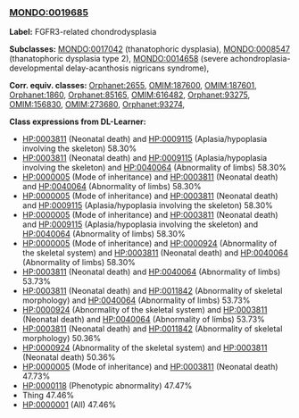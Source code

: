 
### [MONDO:0019685](http://purl.obolibrary.org/obo/MONDO_0019685)
**Label:** FGFR3-related chondrodysplasia

**Subclasses:** [MONDO:0017042](http://purl.obolibrary.org/obo/MONDO_0017042) (thanatophoric dysplasia), [MONDO:0008547](http://purl.obolibrary.org/obo/MONDO_0008547) (thanatophoric dysplasia type 2), [MONDO:0014658](http://purl.obolibrary.org/obo/MONDO_0014658) (severe achondroplasia-developmental delay-acanthosis nigricans syndrome), 

**Corr. equiv. classes:** [Orphanet:2655](http://www.orpha.net/ORDO/Orphanet_2655), [OMIM:187600](http://purl.obolibrary.org/obo/OMIM_187600), [OMIM:187601](http://purl.obolibrary.org/obo/OMIM_187601), [Orphanet:1860](http://www.orpha.net/ORDO/Orphanet_1860), [Orphanet:85165](http://www.orpha.net/ORDO/Orphanet_85165), [OMIM:616482](http://purl.obolibrary.org/obo/OMIM_616482), [Orphanet:93275](http://www.orpha.net/ORDO/Orphanet_93275), [OMIM:156830](http://purl.obolibrary.org/obo/OMIM_156830), [OMIM:273680](http://purl.obolibrary.org/obo/OMIM_273680), [Orphanet:93274](http://www.orpha.net/ORDO/Orphanet_93274), 

**Class expressions from DL-Learner:**

- [HP:0003811](http://purl.obolibrary.org/obo/HP_0003811) (Neonatal death) and [HP:0009115](http://purl.obolibrary.org/obo/HP_0009115) (Aplasia/hypoplasia involving the skeleton) 58.30%
- [HP:0003811](http://purl.obolibrary.org/obo/HP_0003811) (Neonatal death) and [HP:0009115](http://purl.obolibrary.org/obo/HP_0009115) (Aplasia/hypoplasia involving the skeleton) and [HP:0040064](http://purl.obolibrary.org/obo/HP_0040064) (Abnormality of limbs) 58.30%
- [HP:0000005](http://purl.obolibrary.org/obo/HP_0000005) (Mode of inheritance) and [HP:0003811](http://purl.obolibrary.org/obo/HP_0003811) (Neonatal death) and [HP:0040064](http://purl.obolibrary.org/obo/HP_0040064) (Abnormality of limbs) 58.30%
- [HP:0000005](http://purl.obolibrary.org/obo/HP_0000005) (Mode of inheritance) and [HP:0003811](http://purl.obolibrary.org/obo/HP_0003811) (Neonatal death) and [HP:0009115](http://purl.obolibrary.org/obo/HP_0009115) (Aplasia/hypoplasia involving the skeleton) 58.30%
- [HP:0000005](http://purl.obolibrary.org/obo/HP_0000005) (Mode of inheritance) and [HP:0003811](http://purl.obolibrary.org/obo/HP_0003811) (Neonatal death) and [HP:0009115](http://purl.obolibrary.org/obo/HP_0009115) (Aplasia/hypoplasia involving the skeleton) and [HP:0040064](http://purl.obolibrary.org/obo/HP_0040064) (Abnormality of limbs) 58.30%
- [HP:0000005](http://purl.obolibrary.org/obo/HP_0000005) (Mode of inheritance) and [HP:0000924](http://purl.obolibrary.org/obo/HP_0000924) (Abnormality of the skeletal system) and [HP:0003811](http://purl.obolibrary.org/obo/HP_0003811) (Neonatal death) and [HP:0040064](http://purl.obolibrary.org/obo/HP_0040064) (Abnormality of limbs) 58.30%
- [HP:0003811](http://purl.obolibrary.org/obo/HP_0003811) (Neonatal death) and [HP:0040064](http://purl.obolibrary.org/obo/HP_0040064) (Abnormality of limbs) 53.73%
- [HP:0003811](http://purl.obolibrary.org/obo/HP_0003811) (Neonatal death) and [HP:0011842](http://purl.obolibrary.org/obo/HP_0011842) (Abnormality of skeletal morphology) and [HP:0040064](http://purl.obolibrary.org/obo/HP_0040064) (Abnormality of limbs) 53.73%
- [HP:0000924](http://purl.obolibrary.org/obo/HP_0000924) (Abnormality of the skeletal system) and [HP:0003811](http://purl.obolibrary.org/obo/HP_0003811) (Neonatal death) and [HP:0040064](http://purl.obolibrary.org/obo/HP_0040064) (Abnormality of limbs) 53.73%
- [HP:0003811](http://purl.obolibrary.org/obo/HP_0003811) (Neonatal death) and [HP:0011842](http://purl.obolibrary.org/obo/HP_0011842) (Abnormality of skeletal morphology) 50.36%
- [HP:0000924](http://purl.obolibrary.org/obo/HP_0000924) (Abnormality of the skeletal system) and [HP:0003811](http://purl.obolibrary.org/obo/HP_0003811) (Neonatal death) 50.36%
- [HP:0000005](http://purl.obolibrary.org/obo/HP_0000005) (Mode of inheritance) and [HP:0003811](http://purl.obolibrary.org/obo/HP_0003811) (Neonatal death) 47.73%
- [HP:0000118](http://purl.obolibrary.org/obo/HP_0000118) (Phenotypic abnormality) 47.47%
- Thing 47.46%
- [HP:0000001](http://purl.obolibrary.org/obo/HP_0000001) (All) 47.46%


